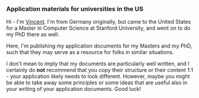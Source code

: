 ### Application materials for universities in the US
Hi - I'm [Vincent](vsitzmann.github.io). I'm from Germany originally, but came to the United States for a Master in Computer Science at Stanford University, and went on to do my PhD there as well.

Here, I'm publishing my application documents for my Masters and my PhD, such that they may serve as a resource for folks in similar situations.

I don't mean to imply that my documents are particularly well written, and I certainly do **not** recommend that you copy their structure or their content 1:1 - your application likely needs to look different. However, maybe you might be able to take away some principles or some ideas that are useful also in your writing of your application documents. Good luck!

